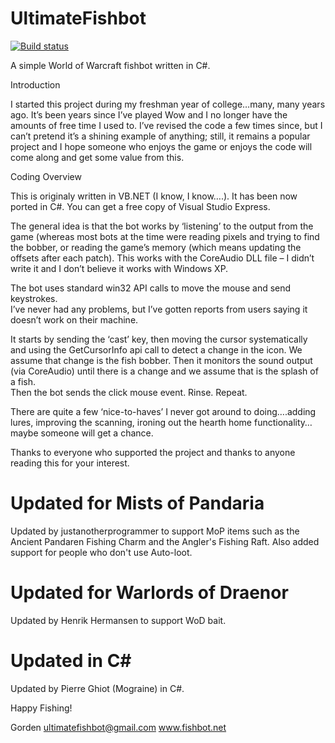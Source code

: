 UltimateFishbot
===============
[![Build status](https://ci.appveyor.com/api/projects/status/rjlp159797lfbf72?svg=true)](https://ci.appveyor.com/project/RobPaulson/ultimatefishbot)

A simple World of Warcraft fishbot written in C#.

Introduction

I started this project during my freshman year of college…many, many years ago.
It’s been years since I’ve played Wow and I no longer have the amounts of free
time I used to.  I’ve revised the code a few times since, but I can’t pretend 
it’s a shining example of anything; still, it remains a popular project and I 
hope someone who enjoys the game or enjoys the code will come along and get 
some value from this.

Coding Overview

This is originaly written in VB.NET (I know, I know….). It has been now ported
in C#. You can get a free copy of Visual Studio Express.

The general idea is that the bot works by ‘listening’ to the output from the
game (whereas most bots at the time were reading pixels and trying to find the 
bobber, or reading the game’s memory (which means updating the offsets after 
each patch).  This works with the CoreAudio DLL file – I didn’t write it and 
I don’t believe it works with Windows XP.

The bot uses standard win32 API calls to move the mouse and send keystrokes.  
I’ve never had any problems, but I’ve gotten reports from users saying it 
doesn’t work on their machine.  

It starts by sending the ‘cast’ key, then moving the cursor systematically and 
using the GetCursorInfo api call to detect a change in the icon.  We assume 
that change is the fish bobber.  Then it monitors the sound output (via 
CoreAudio) until there is a change and we assume that is the splash of a fish.  
Then the bot sends the click mouse event.  Rinse.  Repeat.

There are quite a few ‘nice-to-haves’ I never got around to doing….adding 
lures, improving the scanning, ironing out the hearth home functionality…
maybe someone will get a chance.

Thanks to everyone who supported the project and thanks to anyone reading this
for your interest.

Updated for Mists of Pandaria
=============================

Updated by justanotherprogrammer to support MoP items such as the Ancient
Pandaren Fishing Charm and the Angler's Fishing Raft.  Also added support for
people who don't use Auto-loot.

Updated for Warlords of Draenor
===============================

Updated by Henrik Hermansen to support WoD bait.

Updated in C#
===============================

Updated by Pierre Ghiot (Mograine) in C#.

Happy Fishing!

Gorden
ultimatefishbot@gmail.com
www.fishbot.net
